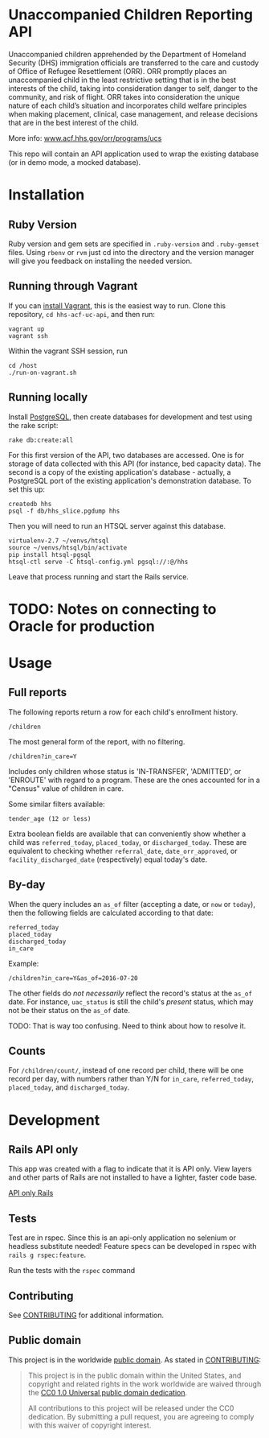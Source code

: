 # Unaccompanied Children Reporting API

Unaccompanied children apprehended by the Department of Homeland Security (DHS) immigration officials are transferred to the care and custody of Office of Refugee Resettlement (ORR). ORR promptly places an unaccompanied child in the least restrictive setting that is in the best interests of the child, taking into consideration danger to self, danger to the community, and risk of flight. ORR takes into consideration the unique nature of each child’s situation and incorporates child welfare principles when making placement, clinical, case management, and release decisions that are in the best interest of the child.

More info: www.acf.hhs.gov/orr/programs/ucs

This repo will contain an API application used to wrap the existing
database (or in demo mode, a mocked database).

# Installation

## Ruby Version

Ruby version and gem sets are specified in `.ruby-version` and
`.ruby-gemset` files. Using `rbenv` or `rvm` just cd into the directory
and the version manager will give you feedback on installing the needed
version.

## Running through Vagrant

If you can [install Vagrant](https://www.vagrantup.com/), this
is the easiest way to run.  Clone this repository, `cd hhs-acf-uc-api`,
and then run:

    vagrant up
    vagrant ssh

Within the vagrant SSH session, run

    cd /host
    ./run-on-vagrant.sh

## Running locally

Install [PostgreSQL](https://www.postgresql.org/), then
create databases for development and test using the rake script:

    rake db:create:all

For this first version of the API, two databases are accessed.  One is for
storage of data collected with this API (for instance, bed capacity
data).  The second is a copy of the existing application's database -
actually, a PostgreSQL port of the existing application's demonstration
database.  To set this up:

    createdb hhs
    psql -f db/hhs_slice.pgdump hhs

Then you will need to run an HTSQL server against this database.

    virtualenv-2.7 ~/venvs/htsql
    source ~/venvs/htsql/bin/activate
    pip install htsql-pgsql
    htsql-ctl serve -C htsql-config.yml pgsql://:@/hhs

Leave that process running and start the Rails service.

# TODO: Notes on connecting to Oracle for production 


# Usage

## Full reports  

The following reports return a row for each child's enrollment history.

    /children

The most general form of the report, with no filtering.

    /children?in_care=Y

Includes only children whose status is 'IN-TRANSFER', 'ADMITTED', or 'ENROUTE'
with regard to a program.  These are the ones accounted for in
a "Census" value of children in care.

Some similar filters available:

    tender_age (12 or less)

Extra boolean fields are available that can conveniently show
whether a child was `referred_today`, `placed_today`, or
`discharged_today`.  These are equivalent to checking whether
`referral_date`, `date_orr_approved`, or `facility_discharged_date`
(respectively) equal today's date.

## By-day

When the query includes an `as_of` filter (accepting a date, or
  `now` or `today`), then the following fields are calculated according
  to that date:

    referred_today
    placed_today
    discharged_today
    in_care

Example:

    /children?in_care=Y&as_of=2016-07-20

The other fields do *not necessarily* reflect the record's status at the
`as_of` date.  For instance, `uac_status` is still the child's *present*
status, which may not be their status on the `as_of` date.

TODO: That is way too confusing.  Need to think about how to resolve it.

## Counts

For `/children/count/`, instead of one record per child, there will be one
record per day, with numbers rather than Y/N for `in_care`,
`referred_today`, `placed_today`, and `discharged_today`.  

# Development

## Rails API only
This app was created with a flag to indicate that it is API only. View
layers and other parts of Rails are not installed to have a lighter,
faster code base.

[API only Rails](http://edgeguides.rubyonrails.org/api_app.html)

## Tests

Test are in rspec. Since this is an api-only application no selenium or
headless substitute needed! Feature specs can be developed in rspec with
`rails g rspec:feature`.

Run the tests with the `rspec` command

## Contributing

See [CONTRIBUTING](CONTRIBUTING.md) for additional information.


## Public domain

This project is in the worldwide [public domain](LICENSE.md). As stated in [CONTRIBUTING](CONTRIBUTING.md):

> This project is in the public domain within the United States, and copyright and related rights in the work worldwide are waived through the [CC0 1.0 Universal public domain dedication](https://creativecommons.org/publicdomain/zero/1.0/).
>
> All contributions to this project will be released under the CC0 dedication. By submitting a pull request, you are agreeing to comply with this waiver of copyright interest.

